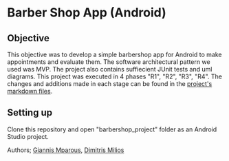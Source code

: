 # Barber Shop App (Android)

## Objective
This objective was to develop a simple barbershop app for Android to make appointments and evaluate them. The software architectural pattern we used was MVP. The project also contains suffiecient JUnit tests and uml diagrams. This project was executed in 4 phases "R1", "R2", "R3", "R4". The changes and additions made in each stage can be found in the [project's markdown files](https://github.com/giannismparous/barbershop_app/tree/main/barbershop_project/docs/markdown).

## Setting up
Clone this repository and open "barbershop_project" folder as an Android Studio project.

Authors; [Giannis Mparous](https://github.com/giannismparous "Giannis Mparous"), [Dimitris Milios](https://github.com/DimMil24 "Dimitris Milios")
